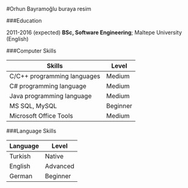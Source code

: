 #Orhun Bayramoğlu
buraya resim

###Education

2011-2016 (expected)
	**BSc, Software Engineering**; Maltepe University (English)
		

###Computer Skills

| Skills                                 | Level         |
| -------------------------------------- |---------------|
| C/C++ programming languages            | Medium        |
| C# programming language                | Medium        |
| Java programming language              | Medium	 |
| MS SQL, MySQL				 | Beginner	 |
| Microsoft Office Tools		 | Medium	 |

###Language Skills

| Language   | Level    |
|----------- |----------|
| Turkish    | Native   |
| English    | Advanced |
| German     | Beginner |
